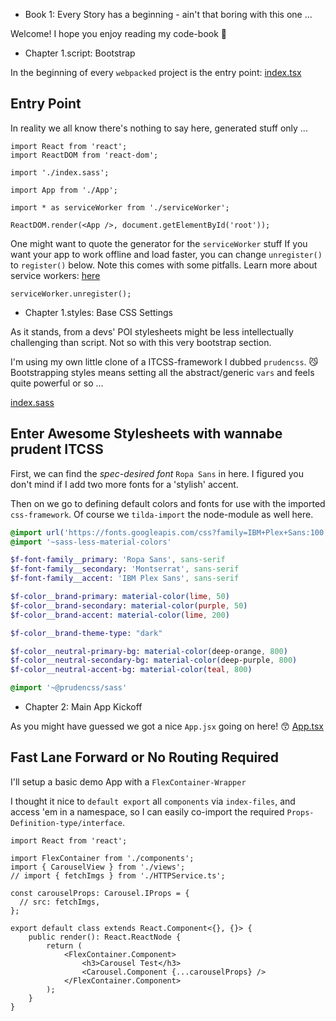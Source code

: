 - Book 1: Every Story has a beginning - ain't that boring with this one ...

Welcome! I hope you enjoy reading my code-book :love_letter:

- Chapter 1.script: Bootstrap

In the beginning of every `webpacked` project is the entry point: [index.tsx](#Entry-Point "save:")

## Entry Point

In reality we all know there's nothing to say here, generated stuff only ...

```tsx
import React from 'react';
import ReactDOM from 'react-dom';

import './index.sass';

import App from './App';

import * as serviceWorker from './serviceWorker';

ReactDOM.render(<App />, document.getElementById('root'));
```

One might want to quote the generator for the `serviceWorker` stuff
If you want your app to work offline and load faster, you can change `unregister()` to `register()` below. Note this comes with some pitfalls. Learn more about service workers: [here](http://bit.ly/CRA-PWA) 

```tsx
serviceWorker.unregister();
```

- Chapter 1.styles: Base CSS Settings

As it stands, from a devs' POI stylesheets might be less intellectually challenging than script.
Not so with this very bootstrap section.

I'm using my own little clone of a ITCSS-framework I dubbed `prudencss`. :smirk_cat: 
Bootstrapping styles means setting all the abstract/generic `vars` and feels quite powerful or so ...

[index.sass](#Enter-Awesome-Stylesheets-with-wannabe-prudent-ITCSS "save:")

## Enter Awesome Stylesheets with wannabe prudent ITCSS

First, we can find the *spec-desired font* `Ropa Sans` in here.
I figured you don't mind if I add two more fonts for a 'stylish' accent.

Then on we go to defining default colors and fonts for use with the imported `css-framework`.
Of course we `tilda-import` the node-module as well here.

```sass
@import url('https://fonts.googleapis.com/css?family=IBM+Plex+Sans:100,100i,400,400i,700,700i|Montserrat|Ropa+Sans:400,400i')
@import '~sass-less-material-colors'

$f-font-family__primary: 'Ropa Sans', sans-serif
$f-font-family__secondary: 'Montserrat', sans-serif
$f-font-family__accent: 'IBM Plex Sans', sans-serif

$f-color__brand-primary: material-color(lime, 50)
$f-color__brand-secondary: material-color(purple, 50)
$f-color__brand-accent: material-color(lime, 200)

$f-color__brand-theme-type: "dark"

$f-color__neutral-primary-bg: material-color(deep-orange, 800)
$f-color__neutral-secondary-bg: material-color(deep-purple, 800) 
$f-color__neutral-accent-bg: material-color(teal, 800) 

@import '~@prudencss/sass'
```

- Chapter 2: Main App Kickoff 

As you might have guessed we got a nice `App.jsx` going on here! :kissing_smiling_eyes:
[App.tsx](#Fast-Lane-Forward-or-No-Routing-Required "save:")

## Fast Lane Forward or No Routing Required

I'll setup a basic demo App with a `FlexContainer-Wrapper`

I thought it nice to `default export` all `components` via `index-files`,
and access 'em in a namespace, so I can easily co-import the required `Props-Definition-type/interface`.

```tsx
import React from 'react';

import FlexContainer from './components';
import { CarouselView } from './views';
// import { fetchImgs } from './HTTPService.ts';

const carouselProps: Carousel.IProps = {
  // src: fetchImgs,
};

export default class extends React.Component<{}, {}> {
    public render(): React.ReactNode {
        return (
            <FlexContainer.Component>
                <h3>Carousel Test</h3>
                <Carousel.Component {...carouselProps} />
            </FlexContainer.Component>
        );
    }
}
```

